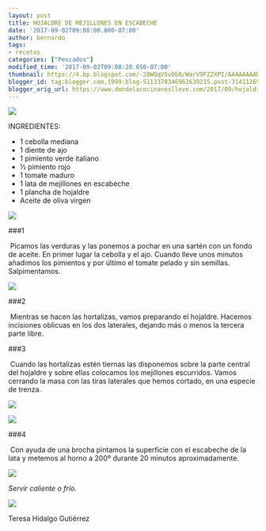```yaml
---
layout: post
title: HOJALDRE DE MEJILLONES EN ESCABECHE
date: '2017-09-02T09:08:00.000-07:00'
author: bernardo
tags:
- recetas
categories: ["Pescados"]
modified_time: '2017-09-02T09:08:20.050-07:00'
thumbnail: https://4.bp.blogspot.com/-28WQqVSvOb8/WarV9FZ2XPI/AAAAAAAAD0g/PM_94H0WgD8o6NKkJU03UTHuzO4W43IUQCLcBGAs/s72-c/00.JPG
blogger_id: tag:blogger.com,1999:blog-5113370346961639215.post-3141126982963681221
blogger_orig_url: https://www.dondelacocinanoslleve.com/2017/09/hojaldre-de-mejillones-en-escabeche.html
---
```


![](https://4.bp.blogspot.com/-28WQqVSvOb8/WarV9FZ2XPI/AAAAAAAAD0g/PM_94H0WgD8o6NKkJU03UTHuzO4W43IUQCLcBGAs/s400/00.JPG)

  
INGREDIENTES:

* 1 cebolla mediana
* 1 diente de ajo
* 1 pimiento verde italiano
* ½ pimiento rojo
* 1 tomate maduro
* 1 lata de mejillones en escabeche
* 1 plancha de hojaldre
* Aceite de oliva virgen  

![](https://4.bp.blogspot.com/-N13tJJS0f3M/WarWNh83JcI/AAAAAAAAD0k/ofwTldgk4a4NjAGkY0AFmA2_VokKKBJawCLcBGAs/s320/01.JPG)

  

###1

 Picamos las verduras y las ponemos a pochar en una sartén con un fondo de aceite. En primer lugar la cebolla y el ajo. Cuando lleve unos minutos añadimos los pimientos y por último el tomate pelado y sin semillas. Salpimentamos.  

![](https://2.bp.blogspot.com/-eGLnuHFrwGQ/WarWdCg6Q7I/AAAAAAAAD0o/QifdWBfTUXkwjE4VvOX5a5rBM4GCcdRowCLcBGAs/s320/02.JPG)

  

###2

 Mientras se hacen las hortalizas, vamos preparando el hojaldre. Hacemos incisiones oblicuas en los dos laterales, dejando más o menos la tercera parte libre.  

###3

 Cuando las hortalizas estén tiernas las disponemos sobre la parte central del hojaldre y sobre ellas colocamos los mejillones escurridos. Vamos cerrando la masa con las tiras laterales que hemos cortado, en una especie de trenza.  

![](https://4.bp.blogspot.com/-cNYLRcE62jY/WarWs5B57JI/AAAAAAAAD0s/5PaD2pxRRkY0dcn-DCrEhQ9MWXcM3WwIgCLcBGAs/s320/03.JPG)

  

![](https://1.bp.blogspot.com/-Cbs9AxQs630/WarW3dGlsWI/AAAAAAAAD0w/LvVMkMeXn-gp9F9I037Zs2mMiIemxXkywCLcBGAs/s320/04.JPG)

  

###4

 Con ayuda de una brocha pintamos la superficie con el escabeche de la lata y metemos al horno a 200º durante 20 minutos aproximadamente.  

![](https://4.bp.blogspot.com/-ov8h4Yzpu5o/WarXGIZbAtI/AAAAAAAAD00/QKy4POVshH4PNLkoXNTWBQE55sTvbSV5ACLcBGAs/s320/05.JPG)

  
_Servir caliente o frío._

![](https://1.bp.blogspot.com/-T0Zs5gTPOnU/WarXURfq2HI/AAAAAAAAD04/IOv_wj6hdr8xuNJqcAY0eMGZ55271ImlgCLcBGAs/s320/06.JPG)

Teresa Hidalgo Gutiérrez
